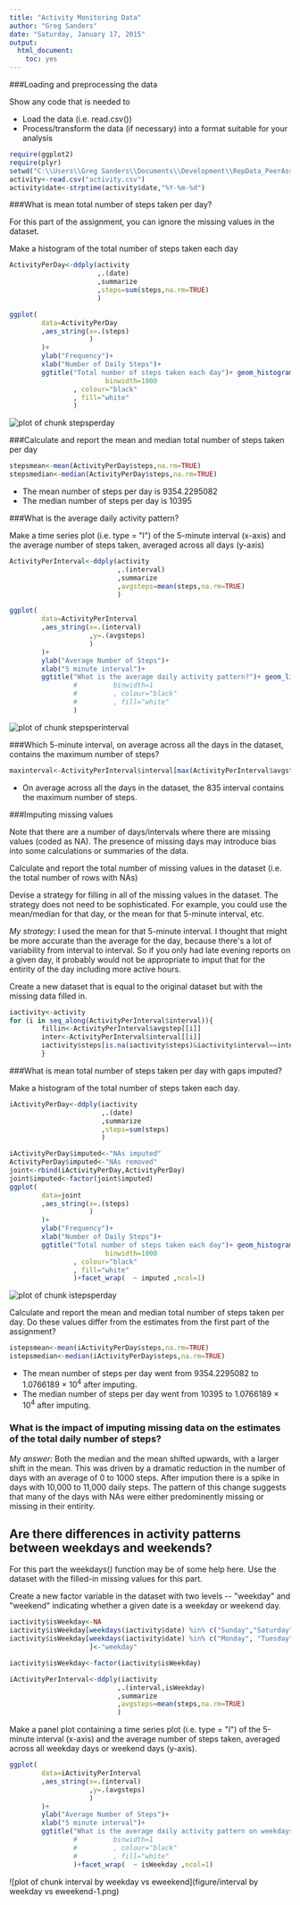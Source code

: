 ```yaml
---
title: "Activity Monitoring Data"
author: "Greg Sanders"
date: "Saturday, January 17, 2015"
output:
  html_document:
    toc: yes
---
```

###Loading and preprocessing the data

Show any code that is needed to 
* Load the data (i.e. read.csv())
* Process/transform the data (if necessary) into a format suitable for your analysis



```r
require(ggplot2)
require(plyr)
setwd("C:\\Users\\Greg Sanders\\Documents\\Development\\RepData_PeerAssessment1")
activity<-read.csv("activity.csv")
activity$date<-strptime(activity$date,"%Y-%m-%d")
```

###What is mean total number of steps taken per day?

For this part of the assignment, you can ignore the missing values in the dataset.

Make a histogram of the total number of steps taken each day


```r
ActivityPerDay<-ddply(activity
                      ,.(date)
                      ,summarize
                      ,steps=sum(steps,na.rm=TRUE)
                      )

ggplot(
        data=ActivityPerDay
        ,aes_string(x=.(steps)
                    )
        )+
        ylab("Frequency")+
        xlab("Number of Daily Steps")+
        ggtitle("Total number of steps taken each day")+ geom_histogram(
                        binwidth=1000
                , colour="black"
                , fill="white"
                )
```

![plot of chunk stepsperday](figure/stepsperday-1.png) 

###Calculate and report the mean and median total number of steps taken per day



```r
stepsmean<-mean(ActivityPerDay$steps,na.rm=TRUE)
stepsmedian<-median(ActivityPerDay$steps,na.rm=TRUE)
```
* The mean number of steps per day is 9354.2295082
* The median number of steps per day is 10395


###What is the average daily activity pattern?

Make a time series plot (i.e. type = "l") of the 5-minute interval (x-axis) and the average number of steps taken, averaged across all days (y-axis)


```r
ActivityPerInterval<-ddply(activity
                           ,.(interval)
                           ,summarize
                           ,avgsteps=mean(steps,na.rm=TRUE)
                           )

ggplot(
        data=ActivityPerInterval
        ,aes_string(x=.(interval)
                    ,y=.(avgsteps)
                    )
        )+
        ylab("Average Number of Steps")+
        xlab("5 minute interval")+
        ggtitle("What is the average daily activity pattern?")+ geom_line(
                #         binwidth=1
                #         , colour="black"
                #         , fill="white"
                )
```

![plot of chunk stepsperinterval](figure/stepsperinterval-1.png) 


###Which 5-minute interval, on average across all the days in the dataset, contains the maximum number of steps?

```r
maxinterval<-ActivityPerInterval$interval[max(ActivityPerInterval$avgsteps)==ActivityPerInterval$avgsteps]
```
* On average across all the days in the dataset, the 835 interval contains the maximum number of steps.

###Imputing missing values

Note that there are a number of days/intervals where there are missing values (coded as NA). The presence of missing days may introduce bias into some calculations or summaries of the data.

Calculate and report the total number of missing values in the dataset (i.e. the total number of rows with NAs)

Devise a strategy for filling in all of the missing values in the dataset. The strategy does not need to be sophisticated. For example, you could use the mean/median for that day, or the mean for that 5-minute interval, etc.

*My strategy*: I used the mean for that 5-minute interval. I thought that might be more accurate than the average for the day, because there's a lot of variability from interval to interval. So if you only had late evening reports on a given day, it probably would not be appropriate to imput that for the entirity of the day including more active hours.

Create a new dataset that is equal to the original dataset but with the missing data filled in.


```r
iactivity<-activity
for (i in seq_along(ActivityPerInterval$interval)){
        fillin<-ActivityPerInterval$avgstep[[i]]
        inter<-ActivityPerInterval$interval[[i]]
        iactivity$steps[is.na(iactivity$steps)&iactivity$interval==inter]<-fillin
        }
```

###What is mean total number of steps taken per day with gaps imputed?

Make a histogram of the total number of steps taken each day. 


```r
iActivityPerDay<-ddply(iactivity
                       ,.(date)
                       ,summarize
                       ,steps=sum(steps)
                       )

iActivityPerDay$imputed<-"NAs imputed"
ActivityPerDay$imputed<-"NAs removed"
joint<-rbind(iActivityPerDay,ActivityPerDay)
joint$imputed<-factor(joint$imputed)
ggplot(
        data=joint
        ,aes_string(x=.(steps)
                    )
        )+
        ylab("Frequency")+
        xlab("Number of Daily Steps")+
        ggtitle("Total number of steps taken each day")+ geom_histogram(
                        binwidth=1000
                , colour="black"
                , fill="white"
                )+facet_wrap(  ~ imputed ,ncol=1)
```

![plot of chunk istepsperday](figure/istepsperday-1.png) 

Calculate and report the mean and median total number of steps taken per day. Do these values differ from the estimates from the first part of the assignment? 


```r
istepsmean<-mean(iActivityPerDay$steps,na.rm=TRUE)
istepsmedian<-median(iActivityPerDay$steps,na.rm=TRUE)
```

* The mean number of steps per day went from 9354.2295082 to 1.0766189 &times; 10<sup>4</sup> after imputing.
* The median number of steps per day went from 10395 to 1.0766189 &times; 10<sup>4</sup> after imputing.


### What is the impact of imputing missing data on the estimates of the total daily number of steps?

*My answer:* Both the median and the mean shifted upwards, with a larger shift in the mean. This was driven by a dramatic reduction in the number of days with an average of 0 to 1000 steps. After impution there is a spike in days with 10,000 to 11,000 daily steps. The pattern of this change suggests that many of the days with NAs were either predominently missing or missing in their entirity. 

## Are there differences in activity patterns between weekdays and weekends?

For this part the weekdays() function may be of some help here. Use the dataset with the filled-in missing values for this part.

Create a new factor variable in the dataset with two levels -- "weekday" and "weekend" indicating whether a given date is a weekday or weekend day.



```r
iactivity$isWeekday<-NA
iactivity$isWeekday[weekdays(iactivity$date) %in% c("Sunday","Saturday")] <-"weekend"
iactivity$isWeekday[weekdays(iactivity$date) %in% c("Monday", "Tuesday","Wednesday","Thursday","Friday")
                    ]<-"weekday"

iactivity$isWeekday<-factor(iactivity$isWeekday)

iActivityPerInterval<-ddply(iactivity
                           ,.(interval,isWeekday)
                           ,summarize
                           ,avgsteps=mean(steps,na.rm=TRUE)
                           )
```


Make a panel plot containing a time series plot (i.e. type = "l") of the 5-minute interval (x-axis) and the average number of steps taken, averaged across all weekday days or weekend days (y-axis). 


```r
ggplot(
        data=iActivityPerInterval
        ,aes_string(x=.(interval)
                    ,y=.(avgsteps)
                    )
        )+
        ylab("Average Number of Steps")+
        xlab("5 minute interval")+
        ggtitle("What is the average daily activity pattern on weekdays vs. weekends?")+ geom_line(
                #         binwidth=1
                #         , colour="black"
                #         , fill="white"
                )+facet_wrap(  ~ isWeekday ,ncol=1)
```

![plot of chunk interval by weekday vs eweekend](figure/interval by weekday vs eweekend-1.png) 



